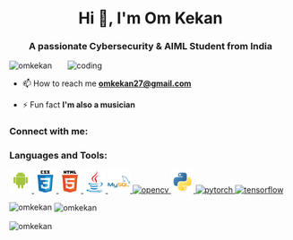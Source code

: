 <h1 align="center">Hi 👋, I'm Om Kekan</h1>
<h3 align="center">A passionate Cybersecurity & AIML Student from India</h3>
<img align="right" alt="coding" width="400" src="https://i.giphy.com/media/v1.Y2lkPTc5MGI3NjExdzdqOHN5OHRxZjVvMDMzcDR4Ynpzb2Jpd2ZvdzNqcTY3b3Rzb3ZuaiZlcD12MV9pbnRlcm5hbF9naWZfYnlfaWQmY3Q9Zw/zkRQ24mPZ1HvHj9pZ6/giphy.gif">

<p align="left"> <img src="https://komarev.com/ghpvc/?username=omkekan&label=Profile%20views&color=0e75b6&style=flat" alt="omkekan" /> </p>

- 📫 How to reach me **omkekan27@gmail.com**

- ⚡ Fun fact **I'm also a musician**

<h3 align="left">Connect with me:</h3>
<p align="left">
</p>

<h3 align="left">Languages and Tools:</h3>
<p align="left"> <a href="https://developer.android.com" target="_blank" rel="noreferrer"> <img src="https://raw.githubusercontent.com/devicons/devicon/master/icons/android/android-original-wordmark.svg" alt="android" width="40" height="40"/> </a> <a href="https://www.w3schools.com/css/" target="_blank" rel="noreferrer"> <img src="https://raw.githubusercontent.com/devicons/devicon/master/icons/css3/css3-original-wordmark.svg" alt="css3" width="40" height="40"/> </a> <a href="https://www.w3.org/html/" target="_blank" rel="noreferrer"> <img src="https://raw.githubusercontent.com/devicons/devicon/master/icons/html5/html5-original-wordmark.svg" alt="html5" width="40" height="40"/> </a> <a href="https://www.java.com" target="_blank" rel="noreferrer"> <img src="https://raw.githubusercontent.com/devicons/devicon/master/icons/java/java-original.svg" alt="java" width="40" height="40"/> </a> <a href="https://www.mysql.com/" target="_blank" rel="noreferrer"> <img src="https://raw.githubusercontent.com/devicons/devicon/master/icons/mysql/mysql-original-wordmark.svg" alt="mysql" width="40" height="40"/> </a> <a href="https://opencv.org/" target="_blank" rel="noreferrer"> <img src="https://www.vectorlogo.zone/logos/opencv/opencv-icon.svg" alt="opencv" width="40" height="40"/> </a> <a href="https://www.python.org" target="_blank" rel="noreferrer"> <img src="https://raw.githubusercontent.com/devicons/devicon/master/icons/python/python-original.svg" alt="python" width="40" height="40"/> </a> <a href="https://pytorch.org/" target="_blank" rel="noreferrer"> <img src="https://www.vectorlogo.zone/logos/pytorch/pytorch-icon.svg" alt="pytorch" width="40" height="40"/> </a> <a href="https://www.tensorflow.org" target="_blank" rel="noreferrer"> <img src="https://www.vectorlogo.zone/logos/tensorflow/tensorflow-icon.svg" alt="tensorflow" width="40" height="40"/> </a> </p>

<p><img align="left" src="https://github-readme-stats.vercel.app/api/top-langs?username=omkekan&show_icons=true&locale=en&layout=compact" alt="omkekan" /></p>

<p>&nbsp;<img align="center" src="https://github-readme-stats.vercel.app/api?username=omkekan&show_icons=true&locale=en" alt="omkekan" /></p>

<p><img align="center" src="https://github-readme-streak-stats.herokuapp.com/?user=omkekan&" alt="omkekan" /></p>
